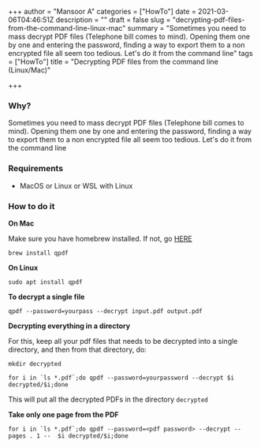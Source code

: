 +++
author = "Mansoor A"
categories = ["HowTo"]
date = 2021-03-06T04:46:51Z
description = ""
draft = false
slug = "decrypting-pdf-files-from-the-command-line-linux-mac"
summary = "Sometimes you need to mass decrypt PDF files (Telephone bill comes to mind). Opening them one by one and entering the password, finding a way to export them to a non encrypted file all seem too tedious. Let's do it from the command line"
tags = ["HowTo"]
title = "Decrypting PDF files from the command line (Linux/Mac)"

+++


### Why?

Sometimes you need to mass decrypt PDF files (Telephone bill comes to mind). Opening them one by one and entering the password, finding a way to export them to a non encrypted file all seem too tedious. Let's do it from the command line

### Requirements

* MacOS or Linux or WSL with Linux

### How to do it

**On Mac**

Make sure you have homebrew installed. If not, go [HERE](https://brew.sh/)

```
brew install qpdf

```

**On Linux**

```
sudo apt install qpdf
```



**To decrypt a single file**

```
qpdf --password=yourpass --decrypt input.pdf output.pdf
```

**Decrypting everything in a directory**

For this, keep all your pdf files that needs to be decrypted into a single directory, and then from that directory, do:

```
mkdir decrypted

for i in `ls *.pdf`;do qpdf --password=yourpassword --decrypt $i decrypted/$i;done
```

This will put all the decrypted PDFs in the directory `decrypted`

**Take only one page from the PDF**

```
for i in `ls *.pdf`;do qpdf --password=<pdf password> --decrypt --pages . 1 --  $i decrypted/$i;done
```



